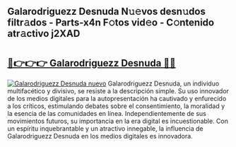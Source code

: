 ## Galarodriguezz Desnuda N𝚞𝚎vos desn𝚞dos filtr𝚊dos - Parts-x4n F𝚘tos vid𝚎o - C𝚘ntenido atr𝚊ctivo j2XAD

# <h2><a href="http://mbbdf7x.tromn.icu/?c=Galarodriguezz+Desnuda">🔗👉👉👉 Galarodriguezz Desnuda 🔗🔗</a></h2>

[![Galarodriguezz Desnuda nuevo](https://i.imgur.com/pEAQMta.gif)](http://mbbdf7x.tromn.icu/?c=Galarodriguezz+Desnuda)
Galarodriguezz Desnuda, un individuo multifacético y divisivo, se resiste a la descripción simple. Su uso innovador de los medios digitales para la autopresentación ha cautivado y enfurecido a los críticos, estimulando debates sobre el consentimiento, la moralidad y la esencia de las comunidades en línea. Independientemente de sus movimientos futuros, su importancia en la era digital es incuestionable. Con un espíritu inquebrantable y un atractivo innegable, la influencia de Galarodriguezz Desnuda en los medios digitales es innovadora.
